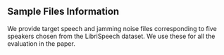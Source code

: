 ## Sample Files Information
We provide target speech and jamming noise files corresponding to five speakers chosen from the LibriSpeech dataset. We use these for all the evaluation in the paper. 
